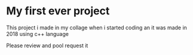 # My first ever project

This project i made in my collage when i started coding an it was made in 2018 using c++ language

Please review and pool request it
